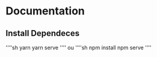 # Documentation

## Install Dependeces
''''sh
yarn
yarn serve
''''
ou
''''sh
npm install
npm serve
''''
 
